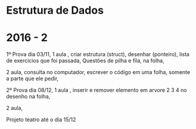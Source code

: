 # Estrutura de Dados

# 2016 - 2

1º Prova dia 03/11,
1 aula ,
criar estrutura (struct),
desenhar (ponteiro),
lista de exercicios que foi passada,
Questões de pilha e fila,
na folha,

2 aula,
consulta no computador,
escrever o código em uma folha,
somente a parte que ele pedir,

2º Prova dia 08/12,
1 aula ,
inserir e remover elemento em arvore 2 3 4 no desenho
na folha,

2 aula,

Projeto teatro até o dia 15/12
